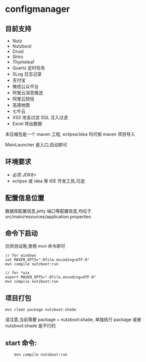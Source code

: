 # configmanager

## 目前支持

-   Nutz
-   Nutzboot
-   Druid
-   Shiro
-   Thymeleaf
-   Quartz 定时任务
-   SLog 日志记录
-   支付宝
-   微信公众平台
-   阿里云消息推送
-   阿里云短信
-   高德地图
-   七牛云
-   XSS 攻击过滤 SQL 注入过滤
-   Excel 导出数据

本压缩包是一个 maven 工程, eclipse/idea 均可按 maven 项目导入

MainLauncher 是入口,启动即可

## 环境要求

-   必须 JDK8+
-   eclipse 或 idea 等 IDE 开发工具,可选

## 配置信息位置

数据库配置信息,jetty 端口等配置信息,均位于 src/main/resources/application.properties

## 命令下启动

仅供测试用,使用 mvn 命令即可

```
// for windows
set MAVEN_OPTS="-Dfile.encoding=UTF-8"
mvn compile nutzboot:run

// for *uix
export MAVEN_OPTS="-Dfile.encoding=UTF-8"
mvn compile nutzboot:run
```

## 项目打包

```
mvn clean package nutzboot:shade
```

请注意,当前需要 package + nutzboot:shade, 单独执行 package 或者 nutzboot:shade 是不行的

## start 命令:

```
	mvn compile nutzboot:run
```
